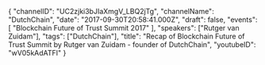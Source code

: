 {
    "channelID": "UC2zjki3bJIaXmgV_LBQ2jTg",
    "channelName": "DutchChain",
    "date": "2017-09-30T20:58:41.000Z",
    "draft": false,
    "events": [
        "Blockchain Future of Trust Summit 2017"
    ],
    "speakers": ["Rutger van Zuidam"],
    "tags": ["DutchChain"],
    "title": "Recap of Blockchain Future of Trust Summit by Rutger van Zuidam - founder of DutchChain",
    "youtubeID": "wV05kAdATFI"
}
